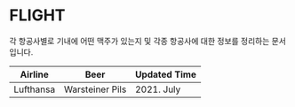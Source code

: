 # FLIGHT
각 항공사별로 기내에 어떤 맥주가 있는지 및 각종 항공사에 대한 정보를 정리하는 문서입니다.

| Airline   | Beer            | Updated Time |
| --------- | --------------- | ------------ |
| Lufthansa | Warsteiner Pils | 2021. July   |

